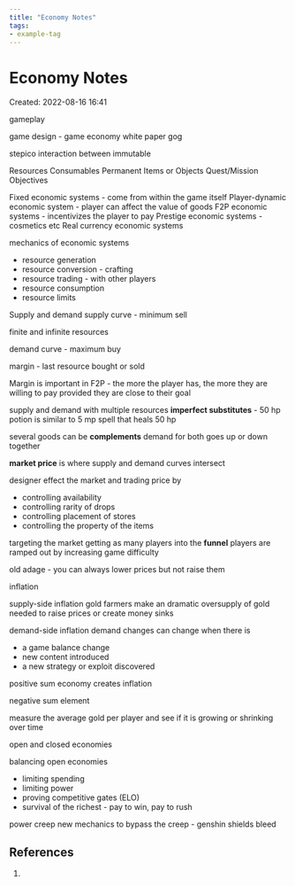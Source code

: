 ```yaml
---
title: "Economy Notes"
tags:
- example-tag
---
```


# Economy Notes
Created: 2022-08-16 16:41  

gameplay 

game design - game economy
white paper gog

stepico interaction between immutable


Resources
Consumables
Permanent Items or Objects
Quest/Mission Objectives

Fixed economic systems -  come from within the game itself
Player-dynamic economic system - player can affect the value of goods
F2P economic systems - incentivizes the player to pay
Prestige economic systems - cosmetics etc
Real currency economic systems

mechanics of economic systems
- resource generation
- resource conversion - crafting
- resource trading - with other players
- resource consumption
- resource limits

Supply and demand
supply curve - minimum sell

finite and infinite resources

demand curve - maximum buy

margin - last resource bought or sold 

Margin is important in F2P - the more the player has, the more they are willing to pay provided they are close to their goal


supply and demand with multiple resources
**imperfect substitutes** - 50 hp potion is similar to 5 mp spell that heals 50 hp

several goods can be **complements** demand for both goes up or down together

**market price** is where supply and demand curves intersect

designer effect the market and trading price by
- controlling availability
- controlling rarity of drops
- controlling placement of stores
- controlling the property of the items

targeting the market
getting as many players into the **funnel**
players are ramped out by increasing game difficulty

old adage - you can always lower prices but not raise them

inflation

supply-side inflation
gold farmers make an dramatic oversupply of gold
needed to raise prices or create money sinks

demand-side inflation
demand changes can change when there is
- a game balance change
- new content introduced
- a new strategy or exploit discovered

positive sum economy creates inflation

negative sum element

measure the average gold per player and see if it is growing or shrinking over time

open and closed economies

balancing open economies 
- limiting spending
- limiting power
- proving competitive gates (ELO)
- survival of the richest - pay to win, pay to rush

power creep
new mechanics to bypass the creep - genshin shields bleed

## References
1. 